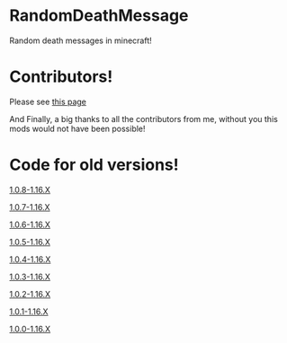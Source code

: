 
# RandomDeathMessage
Random death messages in minecraft!

# Contributors!
Please see [this page](https://github.com/PugsMods/RandomDeathMessage/blob/1.16.X/CONTRIBUTORS.md)

And Finally, a big thanks to all the contributors from me, without you this mods would not have been possible!

# Code for old versions!

[1.0.8-1.16.X](https://github.com/PugsMods/RandomDeathMessage/tree/8594edda8a481025df65ea3161287914e8e072b0)

[1.0.7-1.16.X](https://github.com/PugsMods/RandomDeathMessage/tree/2e2c8451a08287cde4e2cd9996ceef690e516f3c)

[1.0.6-1.16.X](https://github.com/PugsMods/RandomDeathMessage/tree/db9a2d5ac7e00092e80d948c6d6c73f0af836de2)

[1.0.5-1.16.X](https://github.com/PugsMods/RandomDeathMessage/tree/a95fb7e4a88f25ad26bace94e7998bbecbd53793)

[1.0.4-1.16.X](https://github.com/PugsMods/RandomDeathMessage/tree/566c51de5789f4f405c0d9710e1cc58db5005621)

[1.0.3-1.16.X](https://github.com/PugsMods/RandomDeathMessage/tree/8a6c2e35167fa55e09de05c6867d5f921262f8b7)

[1.0.2-1.16.X](https://github.com/PugsMods/RandomDeathMessage/tree/701285f815638c5e4211a7cbad2283c179ccd6af)

[1.0.1-1.16.X](https://github.com/PugsMods/RandomDeathMessage/tree/f8f5e9dd1f4a159383f1ba8ed4ae4f0f7fd8ecf2)

[1.0.0-1.16.X](https://github.com/PugsMods/RandomDeathMessage/tree/d79ffbeb32e011dbe9ea96ae75c43fe17ea0f051)
